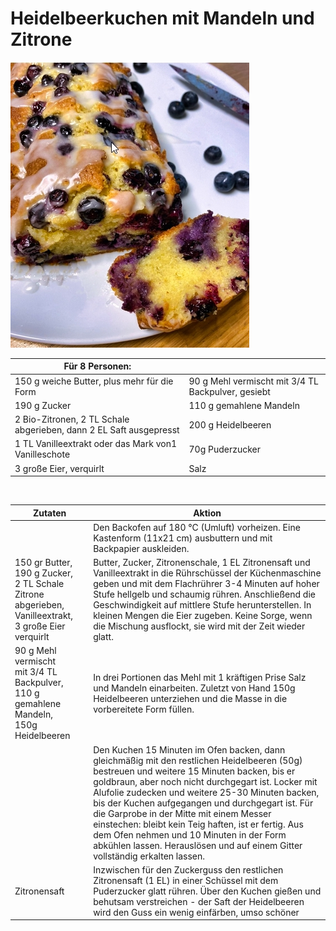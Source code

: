 # Heidelbeerkuchen mit Mandeln und Zitrone

![](../_bilder/Heidelbeerkuchen.jpg)

| Für 8 Personen:                                                    |                                                    |
| ------------------------------------------------------------------ | -------------------------------------------------- |
| 150 g weiche Butter, plus mehr für die Form                        | 90 g Mehl vermischt mit 3/4 TL Backpulver, gesiebt |
| 190 g Zucker                                                       | 110 g gemahlene Mandeln                            |
| 2 Bio-Zitronen, 2 TL Schale abgerieben, dann 2 EL Saft ausgepresst | 200 g Heidelbeeren                                 |
| 1 TL Vanilleextrakt oder das Mark von1 Vanilleschote               | 70g Puderzucker                                    |
| 3 große Eier, verquirlt                                            | Salz                                               |

<div style="page-break-after: always; visibility: hidden"> 
\pagebreak 
</div>

| Zutaten                                                                                                                 | Aktion                                                                                                                                                                                                                                                                                                                                                                                                                                                                                                                                   |
| ----------------------------------------------------------------------------------------------------------------------- | ---------------------------------------------------------------------------------------------------------------------------------------------------------------------------------------------------------------------------------------------------------------------------------------------------------------------------------------------------------------------------------------------------------------------------------------------------------------------------------------------------------------------------------------- |
|                                                                                                                         | Den Backofen auf 180 °C (Umluft) vorheizen. Eine Kastenform (11x21 cm) ausbuttern und mit Backpapier auskleiden.                                                                                                                                                                                                                                                                                                                                                                                                                         |
| 150 gr Butter, <br/>190 g Zucker, <br/>2 TL Schale Zitrone abgerieben, <br/>Vanilleextrakt, <br/>3 große Eier verquirlt | Butter, Zucker, Zitronenschale, 1 EL Zitronensaft und Vanilleextrakt in die Rührschüssel der Küchenmaschine geben und mit dem Flachrührer 3-4 Minuten auf hoher Stufe hellgelb und schaumig rühren. Anschließend die Geschwindigkeit auf mittlere Stufe herunterstellen. In kleinen Mengen die Eier zugeben. Keine Sorge, wenn die Mischung ausflockt, sie wird mit der Zeit wieder glatt.                                                                                                                                               |
| 90 g Mehl vermischt mit 3/4 TL Backpulver, <br/>110 g gemahlene Mandeln, <br/>150g Heidelbeeren                         | In drei Portionen das Mehl mit 1 kräftigen Prise Salz und Mandeln einarbeiten. Zuletzt von Hand 150g Heidelbeeren unterziehen und die Masse in die vorbereitete Form füllen.                                                                                                                                                                                                                                                                                                                                                             |
|                                                                                                                         | Den Kuchen 15 Minuten im Ofen backen, dann gleichmäßig mit den restlichen Heidelbeeren (50g) bestreuen und weitere 15 Minuten backen, bis er goldbraun, aber noch nicht durchgegart ist. Locker mit Alufolie zudecken und weitere 25-30 Minuten backen, bis der Kuchen aufgegangen und durchgegart ist. Für die Garprobe in der Mitte mit einem Messer einstechen: bleibt kein Teig haften, ist er fertig. Aus dem Ofen nehmen und 10 Minuten in der Form abkühlen lassen. Herauslösen und auf einem Gitter vollständig erkalten lassen. |
| Zitronensaft<br/>                                                                                                       | Inzwischen für den Zuckerguss den restlichen Zitronensaft (1 EL) in einer Schüssel mit dem Puderzucker glatt rühren. Über den Kuchen gießen und behutsam verstreichen - der Saft der Heidelbeeren wird den Guss ein wenig einfärben, umso schöner                                                                                                                                                                                                                                                                                        |
